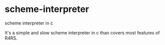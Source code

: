 scheme-interpreter
==================

scheme interpreter in c

It's a simple and slow scheme interpreter in c than covers most features of R4RS.
